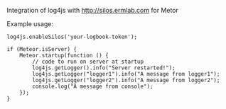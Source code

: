Integration of log4js with http://silos.ermlab.com for Metor

Example usage:

    log4js.enableSilos('your-logbook-token');
    
    if (Meteor.isServer) {
        Meteor.startup(function () {
            // code to run on server at startup
            log4js.getLogger().info("Server restarted!");
            log4js.getLogger("logger1").info("A message from logger1");
            log4js.getLogger("logger2").info("A message from logger2");
            console.log("A message from console");
        });
    }
